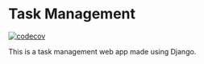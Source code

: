 # Task Management

[![codecov](https://codecov.io/gh/iamsdas/task-management/branch/master/graph/badge.svg)](https://codecov.io/gh/iamsdas/task-management)

This is a task management web app made using Django.
